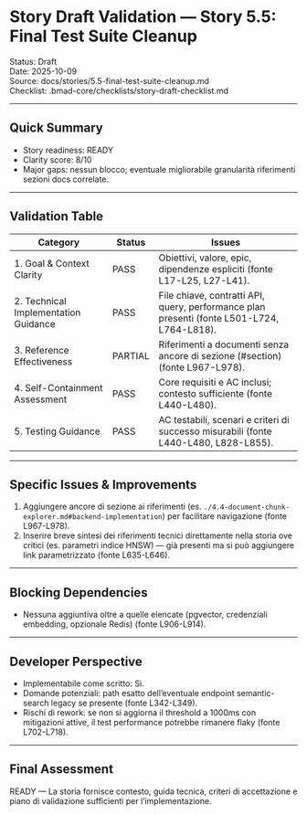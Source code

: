 # Story Draft Validation — Story 5.5: Final Test Suite Cleanup

Status: Draft  
Date: 2025-10-09  
Source: docs/stories/5.5-final-test-suite-cleanup.md  
Checklist: .bmad-core/checklists/story-draft-checklist.md

---

## Quick Summary
- Story readiness: READY
- Clarity score: 8/10
- Major gaps: nessun blocco; eventuale migliorabile granularità riferimenti sezioni docs correlate.

---

## Validation Table

| Category                             | Status  | Issues |
| ------------------------------------ | ------- | ------ |
| 1. Goal & Context Clarity            | PASS    | Obiettivi, valore, epic, dipendenze espliciti (fonte L17-L25, L27-L41). |
| 2. Technical Implementation Guidance | PASS    | File chiave, contratti API, query, performance plan presenti (fonte L501-L724, L764-L818). |
| 3. Reference Effectiveness           | PARTIAL | Riferimenti a documenti senza ancore di sezione (#section) (fonte L967-L978). |
| 4. Self-Containment Assessment       | PASS    | Core requisiti e AC inclusi; contesto sufficiente (fonte L440-L480). |
| 5. Testing Guidance                  | PASS    | AC testabili, scenari e criteri di successo misurabili (fonte L440-L480, L828-L855). |

---

## Specific Issues & Improvements
1. Aggiungere ancore di sezione ai riferimenti (es. `./4.4-document-chunk-explorer.md#backend-implementation`) per facilitare navigazione (fonte L967-L978).
2. Inserire breve sintesi dei riferimenti tecnici direttamente nella storia ove critici (es. parametri indice HNSW) — già presenti ma si può aggiungere link parametrizzato (fonte L635-L646).

---

## Blocking Dependencies
- Nessuna aggiuntiva oltre a quelle elencate (pgvector, credenziali embedding, opzionale Redis) (fonte L906-L914).

---

## Developer Perspective
- Implementabile come scritto: Sì. 
- Domande potenziali: path esatto dell’eventuale endpoint semantic-search legacy se presente (fonte L342-L349). 
- Rischi di rework: se non si aggiorna il threshold a 1000ms con mitigazioni attive, il test performance potrebbe rimanere flaky (fonte L702-L718).

---

## Final Assessment
READY — La storia fornisce contesto, guida tecnica, criteri di accettazione e piano di validazione sufficienti per l’implementazione.

